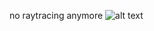 no raytracing anymore
![alt text](https://github.com/ranoke/gl_renderer/blob/master/screenshot.jpeg?raw=true)
